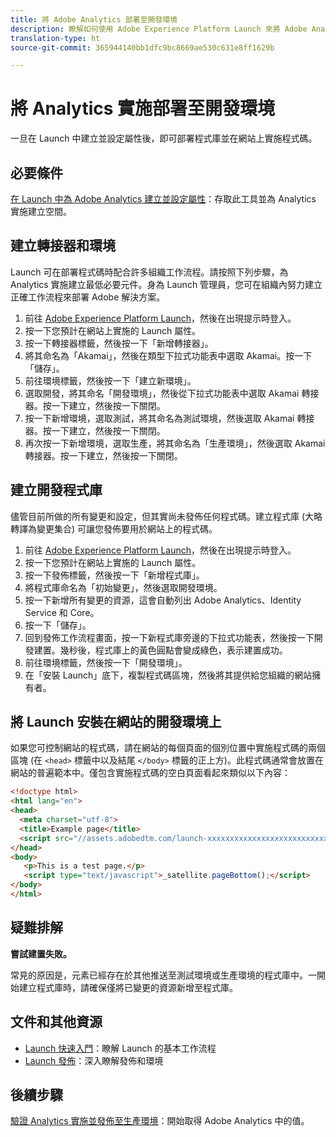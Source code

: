```yaml
---
title: 將 Adobe Analytics 部署至開發環境
description: 瞭解如何使用 Adobe Experience Platform Launch 來將 Adobe Analytics 部署至開發環境。
translation-type: ht
source-git-commit: 365944140bb1dfc9bc8669ae530c631e8ff1629b

---
```



# 將 Analytics 實施部署至開發環境

一旦在 Launch 中建立並設定屬性後，即可部署程式庫並在網站上實施程式碼。

## 必要條件

[在 Launch 中為 Adobe Analytics 建立並設定屬性](create-analytics-property.md)：存取此工具並為 Analytics 實施建立空間。

## 建立轉接器和環境

Launch 可在部署程式碼時配合許多組織工作流程。請按照下列步驟，為 Analytics 實施建立最低必要元件。身為 Launch 管理員，您可在組織內努力建立正確工作流程來部署 Adobe 解決方案。

1. 前往 [Adobe Experience Platform Launch](https://launch.adobe.com)，然後在出現提示時登入。
2. 按一下您預計在網站上實施的 Launch 屬性。
3. 按一下轉接器標籤，然後按一下「新增轉接器」。
4. 將其命名為「Akamai」，然後在類型下拉式功能表中選取 Akamai。按一下「儲存」。
5. 前往環境標籤，然後按一下「建立新環境」。
6. 選取開發，將其命名「開發環境」，然後從下拉式功能表中選取 Akamai 轉接器。按一下建立，然後按一下關閉。
7. 按一下新增環境，選取測試，將其命名為測試環境，然後選取 Akamai 轉接器。按一下建立，然後按一下關閉。
8. 再次按一下新增環境，選取生產，將其命名為「生產環境」，然後選取 Akamai 轉接器。按一下建立，然後按一下關閉。

## 建立開發程式庫

儘管目前所做的所有變更和設定，但其實尚未發佈任何程式碼。建立程式庫 (大略轉譯為變更集合) 可讓您發佈要用於網站上的程式碼。

1. 前往 [Adobe Experience Platform Launch](https://launch.adobe.com)，然後在出現提示時登入。
2. 按一下您預計在網站上實施的 Launch 屬性。
3. 按一下發佈標籤，然後按一下「新增程式庫」。
4. 將程式庫命名為「初始變更」，然後選取開發環境。
5. 按一下新增所有變更的資源，這會自動列出 Adobe Analytics、Identity Service 和 Core。
6. 按一下「儲存」。
7. 回到發佈工作流程畫面，按一下新程式庫旁邊的下拉式功能表，然後按一下開發建置。幾秒後，程式庫上的黃色圓點會變成綠色，表示建置成功。
8. 前往環境標籤，然後按一下「開發環境」。
9. 在「安裝 Launch」底下，複製程式碼區塊，然後將其提供給您組織的網站擁有者。

## 將 Launch 安裝在網站的開發環境上

如果您可控制網站的程式碼，請在網站的每個頁面的個別位置中實施程式碼的兩個區塊 (在 `<head>` 標籤中以及結尾 `</body>` 標籤的正上方)。此程式碼通常會放置在網站的普遍範本中。僅包含實施程式碼的空白頁面看起來類似以下內容：

```html
<!doctype html>
<html lang="en">
<head>
  <meta charset="utf-8">
  <title>Example page</title>
  <script src="//assets.adobedtm.com/launch-xxxxxxxxxxxxxxxxxxxxxxxxxxxxxxxxxx-development.min.js"></script>
</head>
<body>
   <p>This is a test page.</p>
   <script type="text/javascript">_satellite.pageBottom();</script>
</body>
</html>
```

## 疑難排解

**嘗試建置失敗。**

常見的原因是，元素已經存在於其他推送至測試環境或生產環境的程式庫中。一開始建立程式庫時，請確保僅將已變更的資源新增至程式庫。

## 文件和其他資源

- [Launch 快速入門](https://docs.adobe.com/content/help/zh-Hant/launch/using/intro/get-started/quick-start.html)：瞭解 Launch 的基本工作流程
- [Launch 發佈](https://docs.adobe.com/content/help/zh-Hant/launch/using/reference/publish/overview.html)：深入瞭解發佈和環境

## 後續步驟

[驗證 Analytics 實施並發佈至生產環境](validate-publish-prod.md)：開始取得 Adobe Analytics 中的值。
